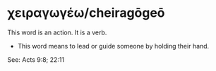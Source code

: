 # χειραγωγέω/cheiragōgeō
This word is an action. It is a verb.
* This word means to lead or guide someone by holding their hand.

See: Acts 9:8; 22:11
